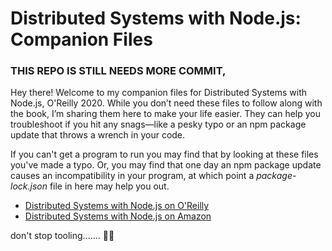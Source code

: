 # Distributed Systems with Node.js: Companion Files

### THIS REPO IS STILL NEEDS MORE COMMIT, 

Hey there! Welcome to my companion files for Distributed Systems with Node.js, O'Reilly 2020. While you don’t need these files to follow along with the book, I’m sharing them here to make your life easier. They can help you troubleshoot if you hit any snags—like a pesky typo or an npm package update that throws a wrench in your code.


If you can't get a program to run you may find that by looking at these files you've made a typo. Or, you may find that one day an npm package update causes an incompatibility in your program, at which point a _package-lock.json_ file in here may help you out.

- [Distributed Systems with Node.js on O'Reilly](https://learning.oreilly.com/library/view/distributed-systems-with/9781492077282/)
- [Distributed Systems with Node.js on Amazon](https://www.amazon.com/Distributed-Systems-Node-js-Building-Enterprise-Ready/dp/1492077291)


don't stop tooling....... 🥸👾
